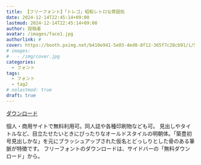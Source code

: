 ```yaml
---
title: 【フリーフォント】「トレゴ」昭和レトロな雰囲気
date: 2024-12-14T22:45:14+09:00
lastmod: 2024-12-14T22:45:14+09:00
author: 投稿者
avatar: /images/face1.jpg
authorlink: #
cover: https://booth.pximg.net/b410e941-5e03-4ed0-8f12-365f7c28cb91/i/5047791/b46f227a-64bb-4d77-8f92-c9e8180f32eb_base_resized.jpg
# images:
#   - /img/cover.jpg
categories:
  - フォント
tags:
  - フォント
  - tag2
# nolastmod: true
draft: true
---
```




<!--more-->

[ダウンロード](https://typographish.booth.pm/items/5047791)

個人・商用サイトで無料利用可。同人誌や各種印刷物なども可。
見出しやタイトルなど、目立たせたいときにぴったりなオールドスタイルの明朝体。「築豊初号見出しかな」を元にブラッシュアップされた仮名とどっしりとした骨のある筆脈が特徴です。
フリーフォントのダウンロードは、サイドバーの「無料ダウンロード」から。
